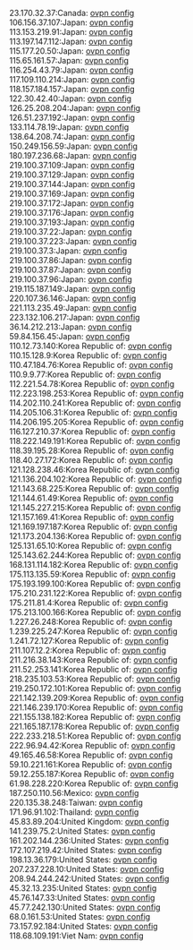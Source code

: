 23.170.32.37:Canada: [ovpn config](vpn/23_170_32_37.ovpn)  
106.156.37.107:Japan: [ovpn config](vpn/106_156_37_107.ovpn)  
113.153.219.91:Japan: [ovpn config](vpn/113_153_219_91.ovpn)  
113.197.147.112:Japan: [ovpn config](vpn/113_197_147_112.ovpn)  
115.177.20.50:Japan: [ovpn config](vpn/115_177_20_50.ovpn)  
115.65.161.57:Japan: [ovpn config](vpn/115_65_161_57.ovpn)  
116.254.43.79:Japan: [ovpn config](vpn/116_254_43_79.ovpn)  
117.109.110.214:Japan: [ovpn config](vpn/117_109_110_214.ovpn)  
118.157.184.157:Japan: [ovpn config](vpn/118_157_184_157.ovpn)  
122.30.42.40:Japan: [ovpn config](vpn/122_30_42_40.ovpn)  
126.25.208.204:Japan: [ovpn config](vpn/126_25_208_204.ovpn)  
126.51.237.192:Japan: [ovpn config](vpn/126_51_237_192.ovpn)  
133.114.78.19:Japan: [ovpn config](vpn/133_114_78_19.ovpn)  
138.64.208.74:Japan: [ovpn config](vpn/138_64_208_74.ovpn)  
150.249.156.59:Japan: [ovpn config](vpn/150_249_156_59.ovpn)  
180.197.236.68:Japan: [ovpn config](vpn/180_197_236_68.ovpn)  
219.100.37.109:Japan: [ovpn config](vpn/219_100_37_109.ovpn)  
219.100.37.129:Japan: [ovpn config](vpn/219_100_37_129.ovpn)  
219.100.37.144:Japan: [ovpn config](vpn/219_100_37_144.ovpn)  
219.100.37.169:Japan: [ovpn config](vpn/219_100_37_169.ovpn)  
219.100.37.172:Japan: [ovpn config](vpn/219_100_37_172.ovpn)  
219.100.37.176:Japan: [ovpn config](vpn/219_100_37_176.ovpn)  
219.100.37.193:Japan: [ovpn config](vpn/219_100_37_193.ovpn)  
219.100.37.22:Japan: [ovpn config](vpn/219_100_37_22.ovpn)  
219.100.37.223:Japan: [ovpn config](vpn/219_100_37_223.ovpn)  
219.100.37.3:Japan: [ovpn config](vpn/219_100_37_3.ovpn)  
219.100.37.86:Japan: [ovpn config](vpn/219_100_37_86.ovpn)  
219.100.37.87:Japan: [ovpn config](vpn/219_100_37_87.ovpn)  
219.100.37.96:Japan: [ovpn config](vpn/219_100_37_96.ovpn)  
219.115.187.149:Japan: [ovpn config](vpn/219_115_187_149.ovpn)  
220.107.36.146:Japan: [ovpn config](vpn/220_107_36_146.ovpn)  
221.113.235.49:Japan: [ovpn config](vpn/221_113_235_49.ovpn)  
223.132.106.217:Japan: [ovpn config](vpn/223_132_106_217.ovpn)  
36.14.212.213:Japan: [ovpn config](vpn/36_14_212_213.ovpn)  
59.84.156.45:Japan: [ovpn config](vpn/59_84_156_45.ovpn)  
110.12.73.140:Korea Republic of: [ovpn config](vpn/110_12_73_140.ovpn)  
110.15.128.9:Korea Republic of: [ovpn config](vpn/110_15_128_9.ovpn)  
110.47.184.76:Korea Republic of: [ovpn config](vpn/110_47_184_76.ovpn)  
110.9.9.77:Korea Republic of: [ovpn config](vpn/110_9_9_77.ovpn)  
112.221.54.78:Korea Republic of: [ovpn config](vpn/112_221_54_78.ovpn)  
112.223.198.253:Korea Republic of: [ovpn config](vpn/112_223_198_253.ovpn)  
114.202.110.241:Korea Republic of: [ovpn config](vpn/114_202_110_241.ovpn)  
114.205.106.31:Korea Republic of: [ovpn config](vpn/114_205_106_31.ovpn)  
114.206.195.205:Korea Republic of: [ovpn config](vpn/114_206_195_205.ovpn)  
116.127.210.37:Korea Republic of: [ovpn config](vpn/116_127_210_37.ovpn)  
118.222.149.191:Korea Republic of: [ovpn config](vpn/118_222_149_191.ovpn)  
118.39.195.28:Korea Republic of: [ovpn config](vpn/118_39_195_28.ovpn)  
118.40.27.172:Korea Republic of: [ovpn config](vpn/118_40_27_172.ovpn)  
121.128.238.46:Korea Republic of: [ovpn config](vpn/121_128_238_46.ovpn)  
121.136.204.102:Korea Republic of: [ovpn config](vpn/121_136_204_102.ovpn)  
121.143.68.225:Korea Republic of: [ovpn config](vpn/121_143_68_225.ovpn)  
121.144.61.49:Korea Republic of: [ovpn config](vpn/121_144_61_49.ovpn)  
121.145.227.215:Korea Republic of: [ovpn config](vpn/121_145_227_215.ovpn)  
121.157.169.41:Korea Republic of: [ovpn config](vpn/121_157_169_41.ovpn)  
121.169.197.187:Korea Republic of: [ovpn config](vpn/121_169_197_187.ovpn)  
121.173.204.136:Korea Republic of: [ovpn config](vpn/121_173_204_136.ovpn)  
125.131.65.10:Korea Republic of: [ovpn config](vpn/125_131_65_10.ovpn)  
125.143.62.244:Korea Republic of: [ovpn config](vpn/125_143_62_244.ovpn)  
168.131.114.182:Korea Republic of: [ovpn config](vpn/168_131_114_182.ovpn)  
175.113.135.59:Korea Republic of: [ovpn config](vpn/175_113_135_59.ovpn)  
175.193.199.100:Korea Republic of: [ovpn config](vpn/175_193_199_100.ovpn)  
175.210.231.122:Korea Republic of: [ovpn config](vpn/175_210_231_122.ovpn)  
175.211.81.4:Korea Republic of: [ovpn config](vpn/175_211_81_4.ovpn)  
175.213.100.166:Korea Republic of: [ovpn config](vpn/175_213_100_166.ovpn)  
1.227.26.248:Korea Republic of: [ovpn config](vpn/1_227_26_248.ovpn)  
1.239.225.247:Korea Republic of: [ovpn config](vpn/1_239_225_247.ovpn)  
1.241.72.127:Korea Republic of: [ovpn config](vpn/1_241_72_127.ovpn)  
211.107.12.2:Korea Republic of: [ovpn config](vpn/211_107_12_2.ovpn)  
211.216.38.143:Korea Republic of: [ovpn config](vpn/211_216_38_143.ovpn)  
211.52.253.141:Korea Republic of: [ovpn config](vpn/211_52_253_141.ovpn)  
218.235.103.53:Korea Republic of: [ovpn config](vpn/218_235_103_53.ovpn)  
219.250.172.101:Korea Republic of: [ovpn config](vpn/219_250_172_101.ovpn)  
221.142.139.209:Korea Republic of: [ovpn config](vpn/221_142_139_209.ovpn)  
221.146.239.170:Korea Republic of: [ovpn config](vpn/221_146_239_170.ovpn)  
221.155.138.182:Korea Republic of: [ovpn config](vpn/221_155_138_182.ovpn)  
221.165.187.178:Korea Republic of: [ovpn config](vpn/221_165_187_178.ovpn)  
222.233.218.51:Korea Republic of: [ovpn config](vpn/222_233_218_51.ovpn)  
222.96.94.42:Korea Republic of: [ovpn config](vpn/222_96_94_42.ovpn)  
49.165.46.58:Korea Republic of: [ovpn config](vpn/49_165_46_58.ovpn)  
59.10.221.161:Korea Republic of: [ovpn config](vpn/59_10_221_161.ovpn)  
59.12.255.187:Korea Republic of: [ovpn config](vpn/59_12_255_187.ovpn)  
61.98.228.220:Korea Republic of: [ovpn config](vpn/61_98_228_220.ovpn)  
187.250.110.56:Mexico: [ovpn config](vpn/187_250_110_56.ovpn)  
220.135.38.248:Taiwan: [ovpn config](vpn/220_135_38_248.ovpn)  
171.96.91.102:Thailand: [ovpn config](vpn/171_96_91_102.ovpn)  
45.83.89.204:United Kingdom: [ovpn config](vpn/45_83_89_204.ovpn)  
141.239.75.2:United States: [ovpn config](vpn/141_239_75_2.ovpn)  
161.202.144.236:United States: [ovpn config](vpn/161_202_144_236.ovpn)  
172.107.219.42:United States: [ovpn config](vpn/172_107_219_42.ovpn)  
198.13.36.179:United States: [ovpn config](vpn/198_13_36_179.ovpn)  
207.237.228.10:United States: [ovpn config](vpn/207_237_228_10.ovpn)  
208.94.244.242:United States: [ovpn config](vpn/208_94_244_242.ovpn)  
45.32.13.235:United States: [ovpn config](vpn/45_32_13_235.ovpn)  
45.76.147.33:United States: [ovpn config](vpn/45_76_147_33.ovpn)  
45.77.242.130:United States: [ovpn config](vpn/45_77_242_130.ovpn)  
68.0.161.53:United States: [ovpn config](vpn/68_0_161_53.ovpn)  
73.157.92.184:United States: [ovpn config](vpn/73_157_92_184.ovpn)  
118.68.109.191:Viet Nam: [ovpn config](vpn/118_68_109_191.ovpn)  
